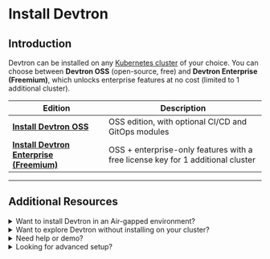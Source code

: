 # Install Devtron

## Introduction

Devtron can be installed on any [Kubernetes cluster](../getting-started/getting-started.md#create-a-kubernetes-cluster) of your choice. You can choose between **Devtron OSS** (open-source, free) and **Devtron Enterprise (Freemium)**, which unlocks enterprise features at no cost (limited to 1 additional cluster).

| Edition                                                                     | Description                                                                     |
| --------------------------------------------------------------------------- | ------------------------------------------------------------------------------- |
| [**Install Devtron OSS**](devtron-oss.md)                                   | OSS edition, with optional CI/CD and GitOps modules                             |
| [**Install Devtron Enterprise (Freemium)**](devtron-enterprise-freemium.md) | OSS + enterprise-only features with a free license key for 1 additional cluster |

***

## Additional Resources

<details>

<summary>Want to install Devtron in an Air-gapped environment?</summary>

See the full guide here: [Install Devtron in Air-gapped Environment](install-devtron-in-airgapped-environment.md)

</details>

<details>

<summary>Want to explore Devtron without installing on your cluster?</summary>

* Try [Devtron Sandbox](https://preview.devtron.ai)
* Try [Devtron Kubernetes Desktop Client](install-devtron-Kubernetes-client.md)

</details>

<details>

<summary>Need help or demo?</summary>

* [Discord community for support](https://discord.gg/jsRG5qx2gp)[![Join Discord](https://img.shields.io/badge/Join%20us%20on-Discord-e01563.svg)](https://discord.gg/jsRG5qx2gp).
* [Book time with our team](https://devtron.ai/demo)

</details>

<details>

<summary>Looking for advanced setup?</summary>

See [Additional Installation Resources](../../reference/) for production infra recommendations, advanced configs, blob storage, air-gapped installs, backup, and more.

</details>
